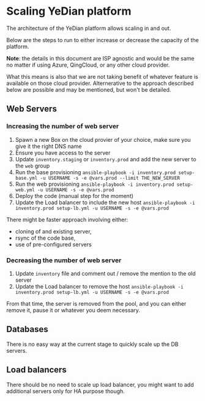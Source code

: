 # Scaling YeDian platform

The architecture of the YeDian platform allows scaling in and out.

Below are the steps to run to either increase or decrease the capacity of the platform.

**Note**: the details in this document are ISP agnostic and would be the same no matter if using Azure, QingCloud, or any other cloud provider. 

What this means is also that we are not taking benefit of whatever feature is available on those cloud provider. Alternerative to the approach described below are possible and may be mentioned, but won't be detailed.

## Web Servers

### Increasing the number of web server

1. Spawn a new Box on the cloud provier of your choice, make sure you give it the right DNS name
2. Ensure you have access to the server
3. Update `inventory.staging` or `inventory.prod` and add the new server to the `web` group
4. Run the base provisioning `ansible-playbook -i inventory.prod setup-base.yml -u USERNAME -s -e @vars.prod --limit THE_NEW_SERVER`
5. Run the web provisioning `ansible-playbook -i inventory.prod setup-web.yml -u USERNAME -s -e @vars.prod`
6. Deploy the code (manual step for the moment)
7. Update the Load balancer to include the new host `ansible-playbook -i inventory.prod setup-lb.yml -u USERNAME -s -e @vars.prod`

There might be faster approach involving either:
- cloning of and existing server, 
- rsync of the code base,
- use of pre-configured servers

### Decreasing the number of web server

1. Update `inventory` file and comment out / remove the mention to the old server
2. Update the Load balancer to remove the host `ansible-playbook -i inventory.prod setup-lb.yml -u USERNAME -s -e @vars.prod`

From that time, the server is removed from the pool, and you can either remove it, pause it or whatever you deem necessary.

## Databases

There is no easy way at the current stage to quickly scale up the DB servers.

## Load balancers

There should be no need to scale up load balancer, you might want to add additional servers only for HA purpose though.